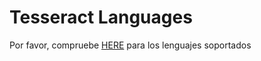 # Tesseract Languages

Por favor, compruebe [HERE](https://github.com/tesseract-ocr/tesseract/wiki/Data-Files#data-files-for-version-400-november-29-2016) para los lenguajes soportados
